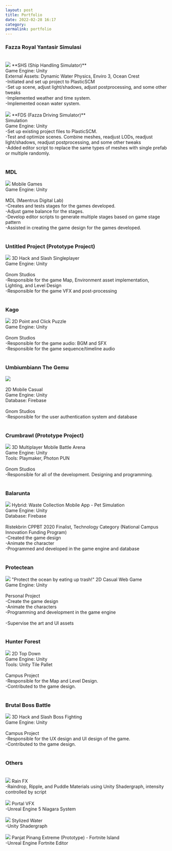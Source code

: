 ```yaml
---
layout: post
title: Portfolio‎
date: 2022-02-28 16:17
category:
permalink: portfolio
---
```

### **Fazza Royal Yantasir Simulasi**<br/><br/>
<img src="/images/fulls/shipweather.gif" class="fit image">
**SHS (Ship Handling Simulator)**<br/>
Game Engine: Unity<br/>
External Assets: Dynamic Water Physics, Enviro 3, Ocean Crest<br/>
-Initiated and set up project to PlasticSCM<br/>
-Set up scene, adjust light/shadows, adjust postprocessing, and some other tweaks<br/>
-Implemented weather and time system.<br/>
-Implemented ocean water system.<br/><br/>
<img src="/images/fulls/fds.gif" class="fit image">
**FDS (Fazza Driving Simulator)**<br/>
Simulation<br/>
Game Engine: Unity<br/>
-Set up existing project files to PlasticSCM.<br/>
-Test and optimize scenes. Combine meshes, readjust LODs, readjust light/shadows, readjust postprocessing, and some other tweaks<br/>
-Added editor script to replace the same types of meshes with single prefab or multiple randomly.<br/><br/>

### **MDL**<br/>
<img src="/images/fulls/grid mdl.png" class="fit image">
Mobile Games<br/>
Game Engine: Unity<br/><br/>
MDL (Maentrus Digital Lab)<br/>
-Creates and tests stages for the games developed.<br/>
-Adjust game balance for the stages.<br/>
-Develop editor scripts to generate multiple stages based on game stage pattern<br/>
-Assisted in creating the game design for the games developed.<br/><br/>

### **Untitled Project** (Prototype Project)<br/>
<img src="/images/fulls/projectp.png" class="fit image">
3D Hack and Slash Singleplayer<br/>
Game Engine: Unity<br/><br/>
Gnom Studios<br/>
-Responsible for the game Map, Environment asset implementation, Lighting, and Level Design<br/>
-Responsible for the game VFX and post-processing <br/><br/>

### **Kago**<br/>
<img src="/images/fulls/kago.png" class="fit image">
2D Point and Click Puzzle<br/>
Game Engine: Unity<br/><br/>
Gnom Studios<br/>
-Responsible for the game audio: BGM and SFX<br/>
-Responsible for the game sequence/timeline audio<br/><br/>

### **Umbiumbiann The Gemu**<br/>
<img src="/images/fulls/umbi.jpg" class="fit image"><br/><br/>
2D Mobile Casual<br/>
Game Engine: Unity<br/>
Database: Firebase<br/><br/>
Gnom Studios<br/>
-Responsible for the user authentication system and database<br/><br/>

### **Crumbrawl** (Prototype Project)<br/>
<img src="/images/fulls/crumbrawl.gif" class="fit image">
3D Multiplayer Mobile Battle Arena<br/>
Game Engine: Unity<br/>
Tools: Playmaker, Photon PUN<br/><br/>
Gnom Studios<br/>
-Responsible for all of the development. Designing and programming.<br/><br/>

### **Balarunta**<br/>
<img src="/images/fulls/balarunta.png" class="fit image">
Hybrid: Waste Collection Mobile App - Pet Simulation<br/>
Game Engine: Unity<br/>
Database: Firebase<br/><br/>
Ristekbrin CPPBT 2020 Finalist, Technology Category (National Campus Innovation Funding Program)<br/>
-Created the game design<br/>
-Animate the character<br/>
-Programmed and developed in the game engine and database<br/><br/>

### **Protectean**<br/>
<img src="/images/fulls/protectean.png" class="fit image">
"Protect the ocean by eating up trash!"
2D Casual Web Game<br/>
Game Engine: Unity<br/><br/>
Personal Project<br/>
-Create the game design<br/>
-Animate the characters<br/>
-Programming and development in the game engine<br/><br/>
-Supervise the art and UI assets<br/><br/>

### **Hunter Forest**<br/>
<img src="/images/fulls/hfmap.png" class="fit image">
2D Top Down<br/>
Game Engine: Unity<br/>
Tools: Unity Tile Pallet<br/><br/>
Campus Project<br/>
-Responsible for the Map and Level Design.<br/>
-Contributed to the game design.<br/><br/>

### **Brutal Boss Battle**<br/>
<img src="/images/fulls/bbb.gif" class="fit image">
3D Hack and Slash Boss Fighting<br/>
Game Engine: Unity<br/><br/>
Campus Project<br/>
-Responsible for the UX design and UI design of the game.<br/>
-Contributed to the game design.<br/><br/>

### **Others**<br/><br/>
<img src="/images/fulls/rainFX.gif" class="fit image">
Rain FX<br/>
-Raindrop, Ripple, and Puddle Materials using Unity Shadergraph, intensity controlled by script<br/><br/>
<img src="/images/fulls/portal_vfx.gif" class="fit image">
Portal VFX<br/>
-Unreal Engine 5 Niagara System<br/><br/>
<img src="/images/fulls/stylizedwater_shader.gif" class="fit image">
Stylized Water<br/>
-Unity Shadergraph<br/><br/>
<img src="/images/fulls/uefn1.gif" class="fit image">
Panjat Pinang Extreme (Prototype) - Fortnite Island<br/>
-Unreal Engine Fortnite Editor<br/><br/>
